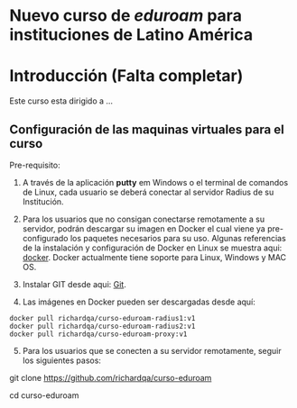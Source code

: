 # Nuevo curso de *eduroam* para instituciones de Latino América

# Introducción (Falta completar)
Este curso esta dirigido a ...

## Configuración de las maquinas virtuales para el curso

Pre-requisito:


1. A través de la aplicación __putty__ em Windows o el terminal de comandos de Linux, cada usuario se deberá conectar al servidor Radius de su Institución.

2. Para los usuarios que no consigan conectarse remotamente a su servidor, podrán descargar su imagen en Docker el cual viene ya pre-configurado los paquetes necesarios para su uso. Algunas referencias de la instalación y configuración de Docker en Linux se muestra aqui: [docker](https://docs.docker.com/engine/installation/). Docker actualmente tiene soporte para Linux, Windows y MAC OS.

3. Instalar GIT desde aqui: [Git](https://help.github.com/articles/set-up-git/).

4. Las imágenes en Docker pueden ser descargadas desde aquí: 

```
docker pull richardqa/curso-eduroam-radius1:v1
docker pull richardqa/curso-eduroam-radius2:v1
docker pull richardqa/curso-eduroam-proxy:v1

```
5. Para los usuarios que se conecten a su servidor remotamente, seguir los siguientes pasos:

git clone https://github.com/richardqa/curso-eduroam

cd curso-eduroam



